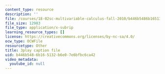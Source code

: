 ```yaml
---
content_type: resource
description: ''
file: /courses/18-02sc-multivariable-calculus-fall-2010/b446b5486b165132b6e07e6bfbc6ca42_KXof0q88xbg.vtt
file_size: 12983
file_type: application/x-subrip
learning_resource_types: []
license: https://creativecommons.org/licenses/by-nc-sa/4.0/
ocw_type: OCWFile
resourcetype: Other
title: 3play caption file
uid: b446b548-6b16-5132-b6e0-7e6bfbc6ca42
video_metadata:
  youtube_id: null
---
```

